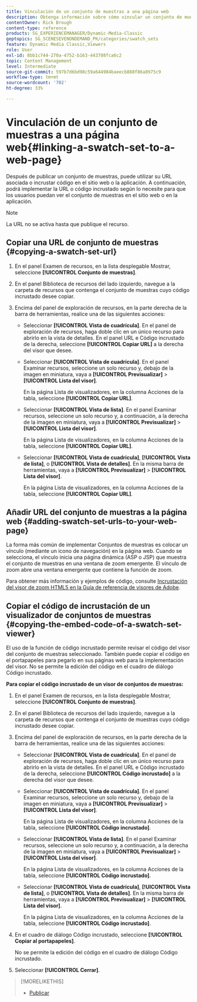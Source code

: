 ```yaml
---
title: Vinculación de un conjunto de muestras a una página web
description: Obtenga información sobre cómo vincular un conjunto de muestras a una página web en Adobe Dynamic Media Classic.
contentOwner: Rick Brough
content-type: reference
products: SG_EXPERIENCEMANAGER/Dynamic-Media-Classic
geptopics: SG_SCENESEVENONDEMAND_PK/categories/swatch_sets
feature: Dynamic Media Classic,Viewers
role: User
exl-id: 8bb1c744-270a-4752-b163-443708fca6c2
topic: Content Management
level: Intermediate
source-git-commit: 597b7d6bd98c59a644984baeecb888f86a8975c9
workflow-type: tm+mt
source-wordcount: '702'
ht-degree: 33%

---
```


# Vinculación de un conjunto de muestras a una página web{#linking-a-swatch-set-to-a-web-page}

Después de publicar un conjunto de muestras, puede utilizar su URL asociada o incrustar código en el sitio web o la aplicación. A continuación, podrá implementar la URL o código incrustado según lo necesite para que los usuarios puedan ver el conjunto de muestras en el sitio web o en la aplicación.

>[!NOTE]
>
>La URL no se activa hasta que publique el recurso.

## Copiar una URL de conjunto de muestras {#copying-a-swatch-set-url}

1. En el panel Examen de recursos, en la lista desplegable Mostrar, seleccione **[!UICONTROL Conjunto de muestras]**.
1. En el panel Biblioteca de recursos del lado izquierdo, navegue a la carpeta de recursos que contenga el conjunto de muestras cuyo código incrustado desee copiar.
1. Encima del panel de exploración de recursos, en la parte derecha de la barra de herramientas, realice una de las siguientes acciones:

   * Seleccionar **[!UICONTROL Vista de cuadrícula]**. En el panel de exploración de recursos, haga doble clic en un único recurso para abrirlo en la vista de detalles. En el panel URL e Código incrustado de la derecha, seleccione **[!UICONTROL Copiar URL]** a la derecha del visor que desee.
   * Seleccionar **[!UICONTROL Vista de cuadrícula]**. En el panel Examinar recursos, seleccione un solo recurso y, debajo de la imagen en miniatura, vaya a **[!UICONTROL Previsualizar]** > **[!UICONTROL Lista del visor]**.

     En la página Lista de visualizadores, en la columna Acciones de la tabla, seleccione **[!UICONTROL Copiar URL]**.

   * Seleccionar **[!UICONTROL Vista de lista]**. En el panel Examinar recursos, seleccione un solo recurso y, a continuación, a la derecha de la imagen en miniatura, vaya a **[!UICONTROL Previsualizar]** > **[!UICONTROL Lista del visor]**.

     En la página Lista de visualizadores, en la columna Acciones de la tabla, seleccione **[!UICONTROL Copiar URL]**.

   * Seleccionar **[!UICONTROL Vista de cuadrícula]**, **[!UICONTROL Vista de lista]**, o **[!UICONTROL Vista de detalles]**. En la misma barra de herramientas, vaya a **[!UICONTROL Previsualizar]** > **[!UICONTROL Lista del visor]**.

     En la página Lista de visualizadores, en la columna Acciones de la tabla, seleccione **[!UICONTROL Copiar URL]**.

## Añadir URL del conjunto de muestras a la página web {#adding-swatch-set-urls-to-your-web-page}

La forma más común de implementar Conjuntos de muestras es colocar un vínculo (mediante un icono de navegación) en la página web. Cuando se selecciona, el vínculo inicia una página dinámica (ASP o JSP) que muestra el conjunto de muestras en una ventana de zoom emergente. El vínculo de zoom abre una ventana emergente que contiene la función de zoom.

Para obtener más información y ejemplos de código, consulte [Incrustación del visor de zoom HTML5 en la Guía de referencia de visores de Adobe](https://experienceleague.adobe.com/docs/dynamic-media-developer-resources/library/viewers-aem-assets-dmc/zoom/c-html5-20-zoom-viewer-about.html#section-e1c3106f5b3e445d9b95be337c2f94e2).

## Copiar el código de incrustación de un visualizador de conjuntos de muestras {#copying-the-embed-code-of-a-swatch-set-viewer}

El uso de la función de código incrustado permite revisar el código del visor del conjunto de muestras seleccionado. También puede copiar el código en el portapapeles para pegarlo en sus páginas web para la implementación del visor. No se permite la edición del código en el cuadro de diálogo Código incrustado.

**Para copiar el código incrustado de un visor de conjuntos de muestras:**

1. En el panel Examen de recursos, en la lista desplegable Mostrar, seleccione **[!UICONTROL Conjunto de muestras]**.
1. En el panel Biblioteca de recursos del lado izquierdo, navegue a la carpeta de recursos que contenga el conjunto de muestras cuyo código incrustado desee copiar.
1. Encima del panel de exploración de recursos, en la parte derecha de la barra de herramientas, realice una de las siguientes acciones:

   * Seleccionar **[!UICONTROL Vista de cuadrícula]**. En el panel de exploración de recursos, haga doble clic en un único recurso para abrirlo en la vista de detalles. En el panel URL e Código incrustado de la derecha, seleccione **[!UICONTROL Código incrustado]** a la derecha del visor que desee.
   * Seleccionar **[!UICONTROL Vista de cuadrícula]**. En el panel Examinar recursos, seleccione un solo recurso y, debajo de la imagen en miniatura, vaya a **[!UICONTROL Previsualizar]** > **[!UICONTROL Lista del visor]**.

     En la página Lista de visualizadores, en la columna Acciones de la tabla, seleccione **[!UICONTROL Código incrustado]**.

   * Seleccionar **[!UICONTROL Vista de lista]**. En el panel Examinar recursos, seleccione un solo recurso y, a continuación, a la derecha de la imagen en miniatura, vaya a **[!UICONTROL Previsualizar]** > **[!UICONTROL Lista del visor]**.

     En la página Lista de visualizadores, en la columna Acciones de la tabla, seleccione **[!UICONTROL Código incrustado]**.

   * Seleccionar **[!UICONTROL Vista de cuadrícula]**, **[!UICONTROL Vista de lista]**, o **[!UICONTROL Vista de detalles]**. En la misma barra de herramientas, vaya a **[!UICONTROL Previsualizar]** > **[!UICONTROL Lista del visor]**.

     En la página Lista de visualizadores, en la columna Acciones de la tabla, seleccione **[!UICONTROL Código incrustado]**.

1. En el cuadro de diálogo Código incrustado, seleccione **[!UICONTROL Copiar al portapapeles]**.

   No se permite la edición del código en el cuadro de diálogo Código incrustado.

1. Seleccionar **[!UICONTROL Cerrar]**.

>[!MORELIKETHIS]
>
>* [Publicar](publishing-files.md#publishing_files)
